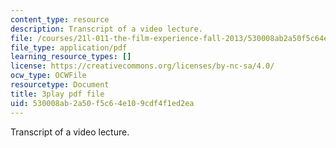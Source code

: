 ```yaml
---
content_type: resource
description: Transcript of a video lecture.
file: /courses/21l-011-the-film-experience-fall-2013/530008ab2a50f5c64e109cdf4f1ed2ea_BgozyEIGsuc.pdf
file_type: application/pdf
learning_resource_types: []
license: https://creativecommons.org/licenses/by-nc-sa/4.0/
ocw_type: OCWFile
resourcetype: Document
title: 3play pdf file
uid: 530008ab-2a50-f5c6-4e10-9cdf4f1ed2ea
---
```

Transcript of a video lecture.